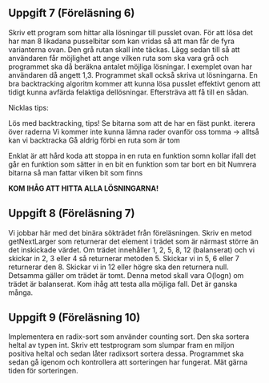 ## Uppgift 7 (Föreläsning 6)

Skriv ett program som hittar alla lösningar till pusslet ovan. För att lösa det har man 8 likadana pusselbitar som kan
vridas så att man får de fyra varianterna ovan. Den grå rutan skall inte täckas. Lägg sedan till så att användaren får
möjlighet att ange vilken ruta som ska vara grå och programmet ska då beräkna antalet möjliga lösningar. I exemplet ovan
har användaren då angett 1,3. Programmet skall också skriva ut lösningarna. En bra backtracking algoritm kommer att
kunna lösa pusslet effektivt genom att tidigt kunna avfärda felaktiga dellösningar. Eftersträva att få till en sådan.

Nicklas tips:

Lös med backtracking, tips!
Se bitarna som att de har en fäst punkt. iterera över raderna Vi kommer inte kunna lämna rader ovanför oss tomma ->
alltså kan vi backtracka Gå aldrig förbi en ruta som är tom

Enklat är att hård koda att stoppa in en ruta en funktion somn kollar ifall det går en funktion som sätter in en bit en
funktion som tar bort en bit Numrera bitarna så man fattar vilken bit som finns

**KOM IHÅG ATT HITTA ALLA LÖSNINGARNA!**

## Uppgift 8 (Föreläsning 7)

Vi jobbar här med det binära sökträdet från föreläsningen. Skriv en metod getNextLarger som returnerar det element i
trädet som är närmast större än det inskickade värdet. Om trädet innehåller 1, 2, 5, 8, 12 (balanserat) och vi skickar
in 2, 3 eller 4 så returnerar metoden 5. Skickar vi in 5, 6 eller 7 returnerar den 8. Skickar vi in 12 eller högre ska
den returnera null. Detsamma gäller om trädet är tomt. Denna metod skall vara O(logn) om trädet är balanserat. Kom ihåg
att testa alla möjliga fall. Det är ganska många.

## Uppgift 9 (Föreläsning 10)

Implementera en radix-sort som använder counting sort. Den ska sortera heltal av typen int. Skriv ett testprogram som
slumpar fram en miljon positiva heltal och sedan låter radixsort sortera dessa. Programmet ska sedan gå igenom och
kontrollera att sorteringen har fungerat. Mät gärna tiden för sorteringen.